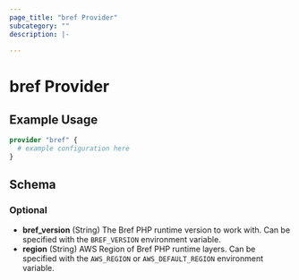 ```yaml
---
page_title: "bref Provider"
subcategory: ""
description: |-
  
---
```


# bref Provider



## Example Usage

```terraform
provider "bref" {
  # example configuration here
}
```

## Schema

### Optional

- **bref_version** (String) The Bref PHP runtime version to work with. Can be specified with the `BREF_VERSION` environment variable.
- **region** (String) AWS Region of Bref PHP runtime layers. Can be specified with the `AWS_REGION` or `AWS_DEFAULT_REGION` environment variable.
